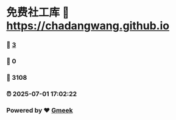 # 免费社工库 :link: https://chadangwang.github.io 
### :page_facing_up: [3](https://chadangwang.github.io/tag.html) 
### :speech_balloon: 0 
### :hibiscus: 3108 
### :alarm_clock: 2025-07-01 17:02:22 
### Powered by :heart: [Gmeek](https://github.com/Meekdai/Gmeek)
